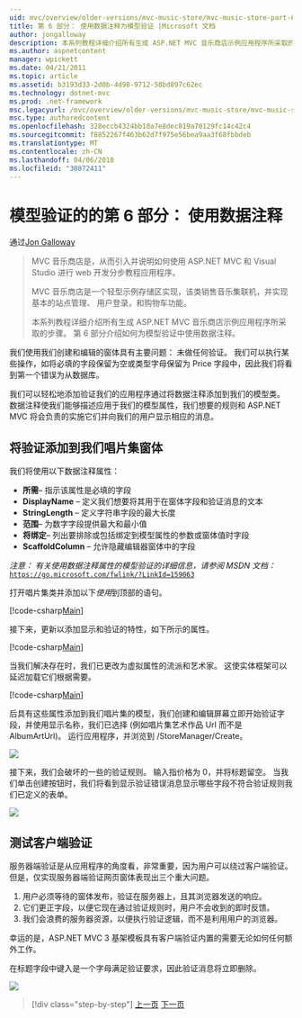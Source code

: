 ```yaml
---
uid: mvc/overview/older-versions/mvc-music-store/mvc-music-store-part-6
title: 第 6 部分： 使用数据注释为模型验证 |Microsoft 文档
author: jongalloway
description: 本系列教程详细介绍所有生成 ASP.NET MVC 音乐商店示例应用程序所采取的步骤。 第 6 部分介绍如何为模型 V 使用数据注释...
ms.author: aspnetcontent
manager: wpickett
ms.date: 04/21/2011
ms.topic: article
ms.assetid: b3193d33-2d0b-4d98-9712-58bd897c62ec
ms.technology: dotnet-mvc
ms.prod: .net-framework
msc.legacyurl: /mvc/overview/older-versions/mvc-music-store/mvc-music-store-part-6
msc.type: authoredcontent
ms.openlocfilehash: 328eccb4324bb10a7e8dec819a70129fc14c42c4
ms.sourcegitcommit: f8852267f463b62d7f975e56bea9aa3f68fbbdeb
ms.translationtype: MT
ms.contentlocale: zh-CN
ms.lasthandoff: 04/06/2018
ms.locfileid: "30872411"
---
```

<a name="part-6-using-data-annotations-for-model-validation"></a>模型验证的的第 6 部分： 使用数据注释
====================
通过[Jon Galloway](https://github.com/jongalloway)

> MVC 音乐商店是，从而引入并说明如何使用 ASP.NET MVC 和 Visual Studio 进行 web 开发分步教程应用程序。  
>   
> MVC 音乐商店是一个轻型示例存储区实现，该类销售音乐集联机，并实现基本的站点管理、 用户登录，和购物车功能。  
>   
> 本系列教程详细介绍所有生成 ASP.NET MVC 音乐商店示例应用程序所采取的步骤。 第 6 部分介绍如何为模型验证中使用数据注释。


我们使用我们创建和编辑的窗体具有主要问题： 未做任何验证。 我们可以执行某些操作，如将必填的字段保留为空或类型字母保留为 Price 字段中，因此我们将看到第一个错误为从数据库。

我们可以轻松地添加验证我们的应用程序通过将数据注释添加到我们的模型类。 数据注释使我们能够描述应用于我们的模型属性，我们想要的规则和 ASP.NET MVC 将会负责的实施它们并向我们的用户显示相应的消息。

## <a name="adding-validation-to-our-album-forms"></a>将验证添加到我们唱片集窗体

我们将使用以下数据注释属性：

- **所需**– 指示该属性是必填的字段
- **DisplayName** – 定义我们想要将其用于在窗体字段和验证消息的文本
- **StringLength** – 定义字符串字段的最大长度
- **范围**– 为数字字段提供最大和最小值
- **将绑定**– 列出要排除或包括绑定到模型属性的参数或窗体值时字段
- **ScaffoldColumn** – 允许隐藏编辑器窗体中的字段

*注意： 有关使用数据注释属性的模型验证的详细信息，请参阅 MSDN 文档：*[`https://go.microsoft.com/fwlink/?LinkId=159063`](https://go.microsoft.com/fwlink/?LinkId=159063)

打开唱片集类并添加以下*使用*到顶部的语句。

[!code-csharp[Main](mvc-music-store-part-6/samples/sample1.cs)]

接下来，更新以添加显示和验证的特性，如下所示的属性。

[!code-csharp[Main](mvc-music-store-part-6/samples/sample2.cs)]

当我们解决存在时，我们已更改为虚拟属性的流派和艺术家。 这使实体框架可以延迟加载它们根据需要。

[!code-csharp[Main](mvc-music-store-part-6/samples/sample3.cs)]

后具有这些属性添加到我们唱片集的模型，我们创建和编辑屏幕立即开始验证字段，并使用显示名称，我们已选择 (例如唱片集艺术作品 Url 而不是 AlbumArtUrl)。 运行应用程序，并浏览到 /StoreManager/Create。

![](mvc-music-store-part-6/_static/image1.png)

接下来，我们会破坏的一些的验证规则。 输入指价格为 0，并将标题留空。 当我们单击创建按钮时，我们将看到显示验证错误消息显示哪些字段不符合验证规则我们已定义的表单。

![](mvc-music-store-part-6/_static/image2.png)

## <a name="testing-the-client-side-validation"></a>测试客户端验证

服务器端验证是从应用程序的角度看，非常重要，因为用户可以绕过客户端验证。 但是，仅实现服务器端验证网页窗体表现出三个重大问题。

1. 用户必须等待的窗体发布，验证在服务器上，且其浏览器发送的响应。
2. 它们更正字段，以便它现在通过验证规则时，用户不会收到的即时反馈。
3. 我们会浪费的服务器资源，以便执行验证逻辑，而不是利用用户的浏览器。

幸运的是，ASP.NET MVC 3 基架模板具有客户端验证内置的需要无论如何任何额外工作。

在标题字段中键入是一个字母满足验证要求，因此验证消息将立即删除。

![](mvc-music-store-part-6/_static/image3.png)


> [!div class="step-by-step"]
> [上一页](mvc-music-store-part-5.md)
> [下一页](mvc-music-store-part-7.md)
